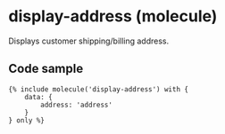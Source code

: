 # display-address (molecule)

Displays customer shipping/billing address.

## Code sample

```
{% include molecule('display-address') with {
    data: {
        address: 'address'
    }
} only %}
```
